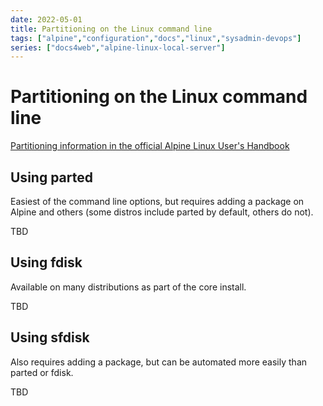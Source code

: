 ```yaml
---
date: 2022-05-01
title: Partitioning on the Linux command line
tags: ["alpine","configuration","docs","linux","sysadmin-devops"]
series: ["docs4web","alpine-linux-local-server"]
---
```


# Partitioning on the Linux command line

[Partitioning information in the official Alpine Linux User's Handbook](https://docs.alpinelinux.org/user-handbook/0.1a/Installing/manual.html#_partitioning_your_disk)

## Using parted

Easiest of the command line options, but requires adding a package on Alpine and others (some distros include parted by default, others do not).

TBD

## Using fdisk

Available on many distributions as part of the core install.

TBD

## Using sfdisk

Also requires adding a package, but can be automated more easily than parted or fdisk.

TBD
